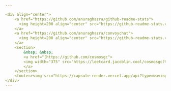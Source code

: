 ```yaml
---

<div align="center">
	<a href="https://github.com/anuraghazra/github-readme-stats">
	  <img height=200 align="center" src="https://github-readme-stats.vercel.app/api?username=cosmosgc&show_icons=true&theme=radical" />
	</a>
	<a href="https://github.com/anuraghazra/convoychat">
	  <img height=200 align="center" src="https://github-readme-stats.vercel.app/api/top-langs?username=cosmosgc&layout=compact&langs_count=8&card_width=320&theme=radical" />
	</a>
	<section>
		&nbsp; &nbsp;
		<a href="[https://github.com/cosmosgc">
		<img width="375" src="https://leetcard.jacoblin.cool/cosmosgc?theme=dark&font=Glory">
		</a>
	</section>
	<footer><img src="https://capsule-render.vercel.app/api?type=waving&color=gradient&height=110&section=footer&animation=twinkling" /></footer>
</div>
---
```

